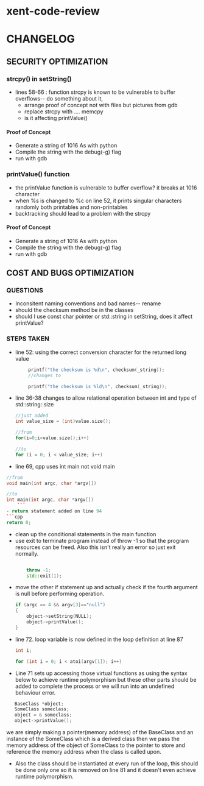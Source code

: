 # xent-code-review

# CHANGELOG

## SECURITY OPTIMIZATION
### strcpy() in setString()
- lines 58-66 : function strcpy is known to be vulnerable to buffer overflows-- do something about it,
    - arrange proof of concept not with files but pictures from gdb
    - replace strcpy with .... memcpy
    - is it affecting printValue()

#### Proof of Concept
- Generate a string of 1016 As with python
- Compile the string with the debug(-g) flag
- run with gdb

### printValue() function
- the printValue function is vulnerable to buffer overflow? it breaks at 1016 character
- when %s is changed to %c on line 52, it prints singular characters randomly both printables and non-printables
- backtracking should lead to a problem with the strcpy

#### Proof of Concept
- Generate a string of 1016 As with python
- Compile the string with the debug(-g) flag
- run with gdb

## COST AND BUGS OPTIMIZATION
### QUESTIONS
- Inconsitent naming conventions and bad names-- rename
- should the checksum method be in the classes
- should I use const char pointer or std::string in setString, does it affect printValue?

### STEPS TAKEN
- line 52: using the correct conversion character for the returned long value 
```cpp
		printf("the checksum is %d\n", checksum(_string));
        //changes to

		printf("the checksum is %ld\n", checksum(_string));
```
- line 36-38 changes to allow relational operation between int and type of  std::string::size
    ```cpp
    //just added
    int value_size = (int)value.size();
    
    //from
    for(i=0;i<value.size();i++)

    //to
	for (i = 0; i < value_size; i++)
    ```
- line 69, cpp uses int main not void main
```cpp
//from
void main(int argc, char *argv[])

//to
int main(int argc, char *argv[])
    ```
- return statement added on line 94
```cpp
return 0;
```
- clean up the conditional statements in the main function
- use exit to terminate program instead of throw -1 so that the program resources can be freed. Also this isn't really an error so just exit normally.
    ```cpp

		throw -1;
        std::exit(1);
    ```
- move the other if statement up and actually check if the fourth argument is null before performing operation.
    ```cpp
    if (argc == 4 && argv[3]=="null")
	{
		object->setString(NULL);
		object->printValue(); 
	}
    ```
- line 72. loop variable is now defined in the loop definition at line 87
    ```cpp
    int i;

	for (int i = 0; i < atoi(argv[1]); i++)
    ```
- Line 71 sets up accessing those virtual functions as using the syntax below to achieve runtime polymorphism but these other parts should be added to complete the process or we will run into an undefined behaviour error.
 ```cpp
    BaseClass *object;
    SomeClass someclass;
    object = & someclass;
    object->printValue();
 ```
 we are simply making a pointer(memory address) of the BaseClass and an instance of the SomeClass which is a derived class then we pass the memory address of the object of SomeClass to the pointer to store and reference the memory address when the class is called upon.

- Also the class should be instantiated at every run of the loop, this should be done only one so it is removed on line 81 and it doesn't even achieve runtime polymorphism.
